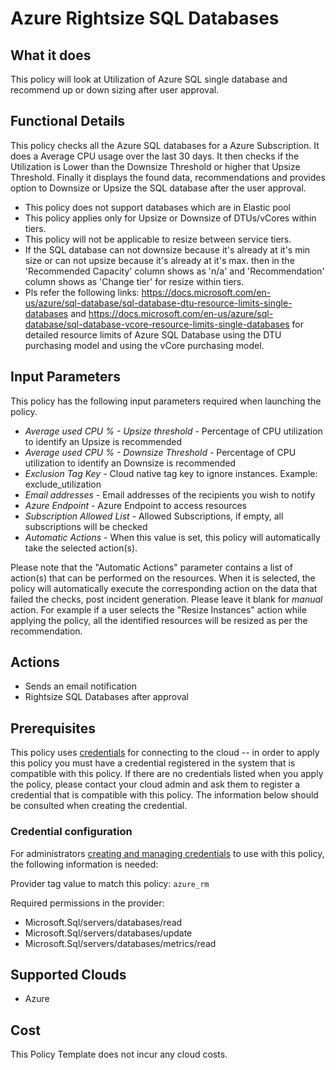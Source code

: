# Azure Rightsize SQL Databases

## What it does

This policy will look at Utilization of Azure SQL single database and recommend up or down sizing after user approval.

## Functional Details

This policy checks all the Azure SQL databases for a Azure Subscription. It does a Average CPU usage over the last 30 days. It then checks if the Utilization is Lower than the Downsize Threshold or higher that Upsize Threshold. Finally it displays the found data, recommendations and provides option to Downsize or Upsize the SQL database after the user approval.

- This policy does not support databases which are in Elastic pool
- This policy applies only for Upsize or Downsize of DTUs/vCores within tiers.
- This policy will not be applicable to resize between service tiers.
- If the SQL database can not downsize because it's already at it's min size or can not upsize because it's already at it's max. then in the 'Recommended Capacity' column shows as 'n/a' and 'Recommendation' column shows as 'Change tier' for resize within tiers.
- Pls refer the following links: <https://docs.microsoft.com/en-us/azure/sql-database/sql-database-dtu-resource-limits-single-databases> and <https://docs.microsoft.com/en-us/azure/sql-database/sql-database-vcore-resource-limits-single-databases> for detailed resource limits of Azure SQL Database using the DTU purchasing model and using the vCore purchasing model.

## Input Parameters

This policy has the following input parameters required when launching the policy.

- *Average used CPU % - Upsize threshold* - Percentage of CPU utilization to identify an Upsize is recommended
- *Average used CPU % - Downsize Threshold* - Percentage of CPU utilization to identify an Downsize is recommended
- *Exclusion Tag Key* - Cloud native tag key to ignore instances. Example: exclude_utilization
- *Email addresses* - Email addresses of the recipients you wish to notify
- *Azure Endpoint* - Azure Endpoint to access resources
- *Subscription Allowed List* - Allowed Subscriptions, if empty, all subscriptions will be checked
- *Automatic Actions* - When this value is set, this policy will automatically take the selected action(s).

Please note that the "Automatic Actions" parameter contains a list of action(s) that can be performed on the resources. When it is selected, the policy will automatically execute the corresponding action on the data that failed the checks, post incident generation. Please leave it blank for *manual* action.
For example if a user selects the "Resize Instances" action while applying the policy, all the identified resources will be resized as per the recommendation.

## Actions

- Sends an email notification
- Rightsize SQL Databases after approval

## Prerequisites

This policy uses [credentials](https://docs.flexera.com/flexera/EN/Automation/ManagingCredentialsExternal.htm) for connecting to the cloud -- in order to apply this policy you must have a credential registered in the system that is compatible with this policy. If there are no credentials listed when you apply the policy, please contact your cloud admin and ask them to register a credential that is compatible with this policy. The information below should be consulted when creating the credential.

### Credential configuration

For administrators [creating and managing credentials](https://docs.flexera.com/flexera/EN/Automation/ManagingCredentialsExternal.htm) to use with this policy, the following information is needed:

Provider tag value to match this policy: `azure_rm`

Required permissions in the provider:

- Microsoft.Sql/servers/databases/read
- Microsoft.Sql/servers/databases/update
- Microsoft.Sql/servers/databases/metrics/read

## Supported Clouds

- Azure

## Cost

This Policy Template does not incur any cloud costs.
